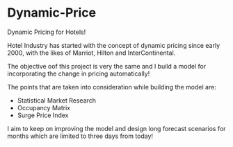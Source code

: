 # Dynamic-Price
Dynamic Pricing for Hotels!

Hotel Industry has started with the concept of dynamic pricing since early 2000, with the likes of Marriot, Hilton and InterContinental.

The objective oof this project is very the same and I build a model for incorporating the change in pricing automatically!

The points that are taken into consideration while building the model are:

- Statistical Market Research
- Occupancy Matrix
- Surge Price Index

I aim to keep on improving the model and design long forecast scenarios for months which are limited to three days from today!
